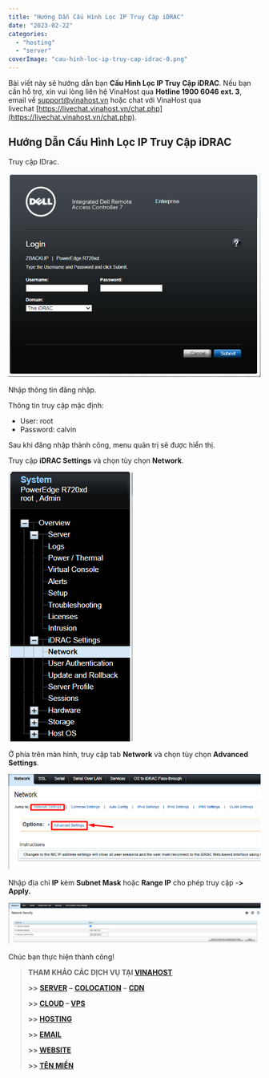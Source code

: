 ```yaml
---
title: "Hướng Dẫn Cấu Hình Lọc IP Truy Cập iDRAC"
date: "2023-02-22"
categories: 
  - "hosting"
  - "server"
coverImage: "cau-hinh-loc-ip-truy-cap-idrac-0.png"
---
```


Bài viết này sẽ hướng dẫn bạn **Cấu Hình Lọc IP Truy Cập iDRAC**. Nếu bạn cần hỗ trợ, xin vui lòng liên hệ VinaHost qua **Hotline 1900 6046 ext. 3**, email về [support@vinahost.vn](mailto:support@vinahost.vn) hoặc chat với VinaHost qua livechat [https://livechat.vinahost.vn/chat.php](https://livechat.vinahost.vn/chat.php).

## Hướng Dẫn Cấu Hình Lọc IP Truy Cập iDRAC

Truy cập IDrac.

![](images/cau-hinh-loc-ip-truy-cap-idrac-1.png)

Nhập thông tin đăng nhập.

Thông tin truy cập mặc định:

- User: root
- Password: calvin

Sau khi đăng nhập thành công, menu quản trị sẽ được hiển thị.

Truy cập **iDRAC Settings** và chọn tùy chọn **Network**.

![](images/cau-hinh-loc-ip-truy-cap-idrac-2.png)

Ở phía trên màn hình, truy cập tab **Network** và chọn tùy chọn **Advanced Settings**.

![iDRAC](images/cau-hinh-loc-ip-truy-cap-idrac-3.png)

Nhập địa chỉ **IP** kèm **Subnet Mask** hoặc **Range IP** cho phép truy cập -**\> Apply.**

![](images/cau-hinh-loc-ip-truy-cap-idrac-4.png)

Chúc bạn thực hiện thành công!

> **THAM KHẢO CÁC DỊCH VỤ TẠI [VINAHOST](https://kb.vinahost.vn/)**
> 
> **\>>** [**SERVER**](https://vinahost.vn/thue-may-chu-rieng/) **–** [**COLOCATION**](https://vinahost.vn/colocation.html) – [**CDN**](https://vinahost.vn/dich-vu-cdn-chuyen-nghiep)
> 
> **\>> [CLOUD](https://vinahost.vn/cloud-server-gia-re/) – [VPS](https://vinahost.vn/vps-ssd-chuyen-nghiep/)**
> 
> **\>> [HOSTING](https://vinahost.vn/wordpress-hosting)**
> 
> **\>> [EMAIL](https://vinahost.vn/email-hosting)**
> 
> **\>> [WEBSITE](http://vinawebsite.vn/)**
> 
> **\>> [TÊN MIỀN](https://vinahost.vn/ten-mien-gia-re/)**
